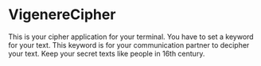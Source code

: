 # VigenereCipher
This is your cipher application for your terminal. You have to set a keyword for your text. This keyword is for your communication partner to decipher your text. Keep your secret texts like people in 16th century. 
